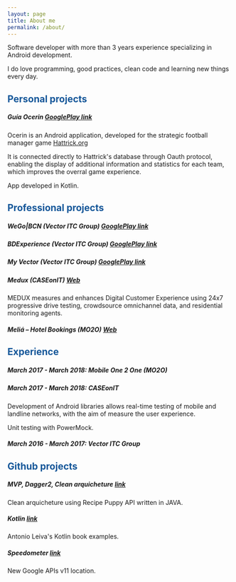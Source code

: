 ```yaml
---
layout: page
title: About me
permalink: /about/
---
```


Software developer with more than 3 years experience specializing in Android development.

I do love programming, good practices, clean code and learning new things every day. 

## <span style="color: rgb(21,87,153)">Personal projects</span>

##### Guía Ocerin [GooglePlay link](https://play.google.com/store/apps/details?id=com.guiaocerin)
Ocerin is an Android application, developed for the strategic football manager game [Hattrick.org](https://www.hattrick.org/)

It is connected directly to Hattrick's database through Oauth protocol, enabling the display of additional information and statistics for each team, which improves the overral game experience.

App developed in Kotlin.

## <span style="color: rgb(21,87,153)">Professional projects</span>

##### WeGo|BCN (Vector ITC Group) [GooglePlay link](https://play.google.com/store/apps/details?id=com.wego.bcn)

##### BDExperience (Vector ITC Group) [GooglePlay link](https://play.google.com/store/apps/details?id=com.bdtravel.re_appbdtravelandroid)

##### My Vector (Vector ITC Group) [GooglePlay link](https://play.google.com/store/apps/details?id=com.vectormobile.myvector&hl=es)

##### Medux (CASEonIT) [Web](https://www.caseonit.com/)
MEDUX measures and enhances Digital Customer Experience using 24x7 progressive drive testing, crowdsource omnichannel data, and residential monitoring agents.

##### Meliá – Hotel Bookings (MO2O) [Web](https://play.google.com/store/apps/details?id=es.mobail.meliarewards&hl=es) 

## <span style="color: rgb(21,87,153)">Experience</span>
##### March 2017 - March 2018: Mobile One 2 One (MO2O)


##### March 2017 - March 2018: CASEonIT

Development of Android libraries allows real-time testing of mobile and landline networks, with the aim of
measure the user experience.

Unit testing with PowerMock.

##### March 2016 - March 2017: Vector ITC Group

## <span style="color: rgb(21,87,153)">Github projects</span>

##### MVP, Dagger2, Clean arquicheture [link](https://github.com/alruiz85/Recipes)
Clean arquicheture using Recipe Puppy API written in JAVA.
##### Kotlin [link](https://github.com/alruiz85/Kotlin)
Antonio Leiva's Kotlin book examples.
##### Speedometer [link](https://github.com/alruiz85/Speedometer)
New Google APIs v11 location.
